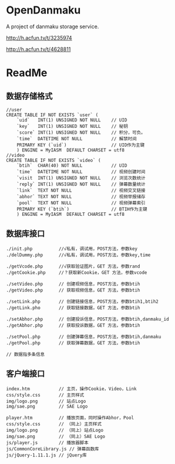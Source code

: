 OpenDanmaku
===========

A project of danmaku storage service.

http://h.acfun.tv/t/3235974

http://h.acfun.tv/t/4628811

#	ReadMe

##	数据存储格式

	//user
	CREATE TABLE IF NOT EXISTS `user` (
		`uid`	INT(1) UNSIGNED	NOT NULL	// UID
		`key`	INT(1) UNSIGNED	NOT NULL	// 秘钥
		`score`	INT(1) UNSIGNED	NOT NULL	// 积分，可负。
		`time`	DATETIME NOT NULL 			// 解禁时间
		PRIMARY KEY (`uid`)					// UID作为主键
		) ENGINE = MyIASM  DEFAULT CHARSET = utf8
	//video
	CREATE TABLE IF NOT EXISTS `video` (
		`btih`	CHAR(40) NOT NULL			// UID
		`time`	DATETIME NOT NULL 			// 视频创建时间
		`visit	INT(1) UNSIGNED	NOT NULL	// 浏览次数统计
		`reply`	INT(1) UNSIGNED	NOT NULL	// 弹幕数量统计
		`link`	TEXT NOT NULL				// 视频交叉链接
		`abhor`	TEXT NOT NULL				// 视频举报储存
		`pool`	TEXT NOT NULL				// 视频弹幕索引
		PRIMARY KEY (`btih`)				// BTIH作为主键
		) ENGINE = MyIASM  DEFAULT CHARSET = utf8

##	数据库接口

	./init.php			//√私有，调试用，POST方法，参数key
	./delDummy.php		//√私有，调试用，POST方法，参数key,time
	
	./getVcode.php		//√获取验证图片，GET 方法，参数rand
	./getCookie.php		//？获取新Cookie，GET 方法，参数vcode
	
	./setVideo.php		// 创建视频信息，POST方法，参数btih
	./getVideo.php		// 获取视频信息，GET 方法，参数btih

	./setLink.php		// 创建链接信息，POST方法，参数btih1,btih2
	./getLink.pho		// 获取链接数据，GET 方法，参数btih

	./setAbhor.php		// 创建投诉信息，POST方法，参数btih,danmaku_id
	./getAbhor.php		// 获取投诉数据，GET 方法，参数btih

	./setPool.php		// 创建弹幕信息，POST方法，参数btih,danmaku
	./getPool.php		// 获取弹幕数据，GET 方法，参数btih
	
	// 数据指多条信息

##	客户端接口

	index.htm			// 主页，操作Cookie，Video，Link
	css/style.css		// 主页样式
	img/logo.png		// 站点Logo
	img/sae.png			// SAE Logo
	
	player.htm			// 播放页面，同时操作Abhor，Pool
	css/style.css		// （同上）主页样式
	img/logo.png		// （同上）站点Logo
	img/sae.png			// （同上）SAE Logo
	js/player.js		// 播放器脚本
	js/CommonCoreLibrary.js	// 弹幕函数库
	js/jQuery-1.11.1.js	// jQuery库
	
#
